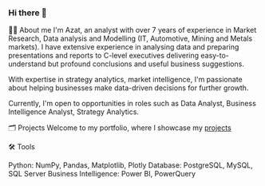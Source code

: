 ### Hi there 👋

🧑‍💻 About me
I'm Azat, an analyst with over 7 years of experience in Market Research, Data analysis and Modelling (IT, Automotive, Mining and Metals markets).
I have extensive experience in analysing data and preparing presentations and reports to C-level executives delivering easy-to-understand but profound conclusions and useful business suggestions. 

With expertise in strategy analytics, market intelligence, I'm passionate about helping businesses make data-driven decisions for further growth.

Currently, I'm open to opportunities in roles such as Data Analyst, Business Intelligence Analyst, Strategy Analytics.

🗂️ Projects
Welcome to my portfolio, where I showcase my [projects](https://pages.github.com/)

🛠️ Tools

Python: NumPy, Pandas, Matplotlib, Plotly
Database: PostgreSQL, MySQL, SQL Server
Business Intelligence: Power BI, PowerQuery


